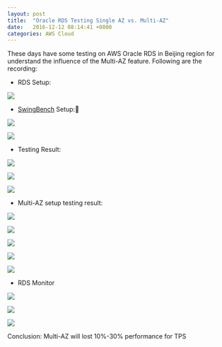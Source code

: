 ```yaml
---
layout: post
title:  "Oracle RDS Testing Single AZ vs. Multi-AZ"
date:   2016-12-12 08:14:41 +0800
categories: AWS Cloud
---
```

These days have some testing on AWS Oracle RDS in Beijing region for understand the influence of the Multi-AZ feature. Following are the recording:

* RDS Setup:

![](/assets/img/oracle-rds-multiaz/1.png)

* [SwingBench](http://dominicgiles.com/swingbench.html) Setup:

![](/assets/img/oracle-rds-multiaz/2.png)

![](/assets/img/oracle-rds-multiaz/3.png)

* Testing Result:

![](/assets/img/oracle-rds-multiaz/4.png)

![](/assets/img/oracle-rds-multiaz/5.png)

![](/assets/img/oracle-rds-multiaz/6.png)

* Multi-AZ setup testing result:

![](/assets/img/oracle-rds-multiaz/7.png)

![](/assets/img/oracle-rds-multiaz/8.png)

![](/assets/img/oracle-rds-multiaz/9.png)

![](/assets/img/oracle-rds-multiaz/10.png)

![](/assets/img/oracle-rds-multiaz/11.png)

* RDS Monitor

![](/assets/img/oracle-rds-multiaz/12.png)

![](/assets/img/oracle-rds-multiaz/13.png)

![](/assets/img/oracle-rds-multiaz/14.png)

Conclusion: Multi-AZ will lost 10%-30% performance for TPS
